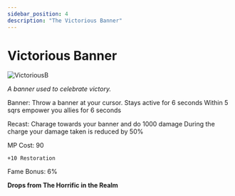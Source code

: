 ```yaml
---
sidebar_position: 4
description: "The Victorious Banner"
---
```


# Victorious Banner

![VictoriousB](https://vwiki.valorserver.com/api/item/picture/victorious%20banner)

<i>A banner used to celebrate victory.</i>

Banner: Throw a banner at your cursor. Stays active for 6 seconds Within 5 sqrs empower you allies for 6 seconds

Recast: Charage towards your banner and do 1000 damage During the charge your damage taken is reduced by 50%

MP Cost: 90

    +10 Restoration
    
Fame Bonus: 6%

**Drops from The Horrific in the Realm**
